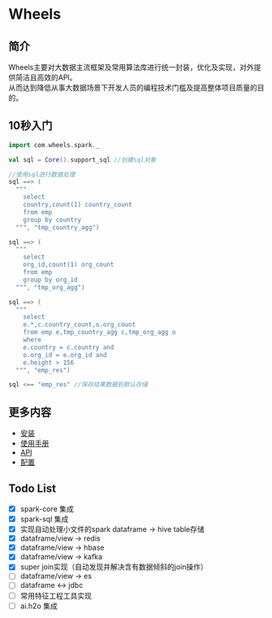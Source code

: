# Wheels
## 简介
Wheels主要对大数据主流框架及常用算法库进行统一封装，优化及实现，对外提供简洁且高效的API。<br>
从而达到降低从事大数据场景下开发人员的编程技术门槛及提高整体项目质量的目的。
## 10秒入门

```scala
import com.wheels.spark._

val sql = Core().support_sql //创建sql对象

//使用sql进行数据处理
sql ==> (
  """
    select
    country,count(1) country_count
    from emp
    group by country
  """, "tmp_country_agg")

sql ==> (
  """
    select
    org_id,count(1) org_count
    from emp
    group by org_id
  """, "tmp_org_agg")

sql ==> (
  """
    select
    e.*,c.country_count,o.org_count
    from emp e,tmp_country_agg c,tmp_org_agg o
    where
    e.country = c.country and
    o.org_id = e.org_id and
    e.height > 156
  """, "emp_res")

sql <== "emp_res" //保存结果数据到默认存储
```
## 更多内容
+ [安装](doc/install.md)
+ [使用手册](doc/manual.md)
+ [API](doc/api.zip)
+ [配置](doc/conf.md)

## Todo List
- [X] spark-core 集成
- [X] spark-sql 集成
- [X] 实现自动处理小文件的spark dataframe -> hive table存储
- [X] dataframe/view -> redis
- [X] dataframe/view -> hbase
- [X] dataframe/view -> kafka
- [X] super join实现（自动发现并解决含有数据倾斜的join操作）
- [ ] dataframe/view -> es
- [ ] dataframe <-> jdbc
- [ ] 常用特征工程工具实现 
- [ ] ai.h2o 集成
